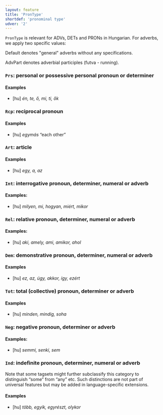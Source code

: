 ```yaml
---
layout: feature
title: 'PronType'
shortdef: 'pronominal type'
udver: '2'
---
```


 `PronType` is relevant for ADVs, DETs and PRONs in Hungarian. For adverbs, we apply two specific values:

 Default denotes "general" adverbs without any specifications.

 AdvPart denotes adverbial participles (futva - running).

### <a name="Prs">`Prs`</a>: personal or possessive personal pronoun or determiner

#### Examples

* [hu] _én, te, ő, mi, ti, ők_

### <a name="Rcp">`Rcp`</a>: reciprocal pronoun

#### Examples

* [hu] _egymás_ “each other”

### <a name="Art">`Art`</a>: article

#### Examples

* [hu] _egy, a, az_

### <a name="Int">`Int`</a>: interrogative pronoun, determiner, numeral or adverb

#### Examples:

* [hu] _milyen, mi, hogyan, miért, mikor_

### <a name="Rel">`Rel`</a>: relative pronoun, determiner, numeral or adverb

#### Examples:

* [hu] _aki, amely, ami, amikor, ahol_

### <a name="Dem">`Dem`</a>: demonstrative pronoun, determiner, numeral or adverb

#### Examples

* [hu] _ez, az, úgy, akkor, így, ezért_

### <a name="Tot">`Tot`</a>: total (collective) pronoun, determiner or adverb

#### Examples

* [hu] _minden, mindig, soha_

### <a name="Neg">`Neg`</a>: negative pronoun, determiner or adverb

#### Examples:

* [hu] _semmi, senki, sem_

### <a name="Ind">`Ind`</a>: indefinite pronoun, determiner, numeral or adverb

Note that some tagsets might further subclassify this category to
distinguish “some” from “any” etc. Such distinctions are not part of
universal features but may be added in language-specific extensions.

#### Examples

* [hu] _több, egyik, egyrészt, olykor_

<!-- Interlanguage links updated Čt lis 12 09:43:06 CET 2020 -->
